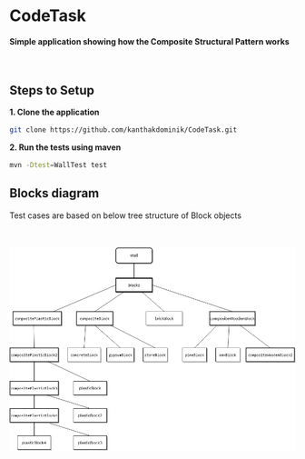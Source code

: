 # CodeTask

#### Simple application showing how the Composite Structural Pattern works

<br /> 

## Steps to Setup

**1. Clone the application**

```bash
git clone https://github.com/kanthakdominik/CodeTask.git
```

**2. Run the tests using maven**

```bash
mvn -Dtest=WallTest test 
```

## Blocks diagram 
Test cases are based on below tree structure of Block objects
<br /> 
<br /> 
<br /> 

![Block diagram](https://github.com/kanthakdominik/CodeTask/blob/main/block_diagram.png)
